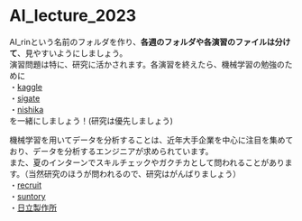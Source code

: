 # AI_lecture_2023

AI_rinという名前のフォルダを作り、**各週のフォルダや各演習のファイルは分けて**、見やすいようにしましょう。<br>
演習問題は特に、研究に活かされます。各演習を終えたら、機械学習の勉強のために<br>
・[kaggle](https://www.kaggle.com/)<br>
・[sigate](https://signate.jp/)<br>
・[nishika](https://www.nishika.com/)<br>
を一緒にしましょう！(研究は優先しましょう)

機械学習を用いてデータを分析することは、近年大手企業を中心に注目を集めており、データを分析するエンジニアが求められています。<br>
また、夏のインターンでスキルチェックやガクチカとして問われることがあります。（当然研究のほうが問われるので、研究はがんばりましょう）<br>
・[recruit](https://www.recruit.co.jp/employment/students/data_specialist/)<br>
・[suntory](https://www.suntory.co.jp/recruit/dx/)<br>
・[日立製作所](https://www.hitachi.co.jp/recruit/newgraduate/special/datascience.html)<br>


